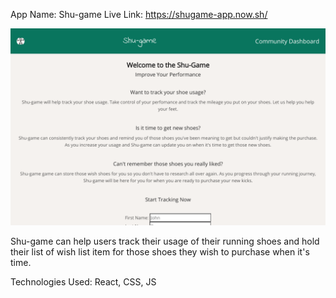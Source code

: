 App Name: Shu-game
Live Link: https://shugame-app.now.sh/

![ScreenShot](screenshot.png)

Shu-game can help users track their usage of their running shoes and hold their list of wish list item for those shoes they wish to purchase when it's time. 

Technologies Used: React, CSS, JS
